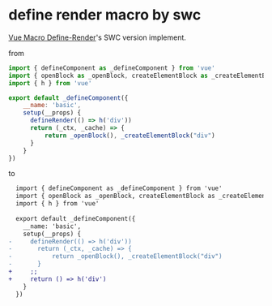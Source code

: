# define render macro by swc

[Vue Macro Define-Render](https://github.com/sxzz/unplugin-vue-macros/tree/main/packages/define-render)'s SWC version implement.

from

```js
import { defineComponent as _defineComponent } from 'vue'
import { openBlock as _openBlock, createElementBlock as _createElementBlock } from "vue"
import { h } from 'vue'

export default _defineComponent({
    __name: 'basic',
    setup(__props) {
      defineRender(() => h('div'))
      return (_ctx, _cache) => {
          return _openBlock(), _createElementBlock("div")
      }
    }
})
```

to

```diff
  import { defineComponent as _defineComponent } from 'vue'
  import { openBlock as _openBlock, createElementBlock as _createElementBlock } from "vue"
  import { h } from 'vue'
  
  export default _defineComponent({
    __name: 'basic',
    setup(__props) {
-     defineRender(() => h('div'))
-       return (_ctx, _cache) => {
-           return _openBlock(), _createElementBlock("div")
-       }
+     ;;
+     return () => h('div')
    }
  })
```
